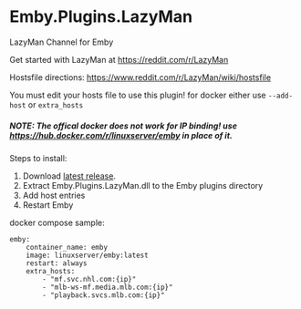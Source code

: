 # Emby.Plugins.LazyMan

LazyMan Channel for Emby

Get started with LazyMan at https://reddit.com/r/LazyMan

Hostsfile directions: https://www.reddit.com/r/LazyMan/wiki/hostsfile

You must edit your hosts file to use this plugin!
for docker either use `--add-host` or `extra_hosts`

##### NOTE: The offical docker does not work for IP binding! use https://hub.docker.com/r/linuxserver/emby in place of it.

Steps to install:
1. Download [latest release](https://github.com/crobibero/Emby.Plugins.LazyMan/releases/latest).
2. Extract Emby.Plugins.LazyMan.dll to the Emby plugins directory
3. Add host entries
4. Restart Emby

docker compose sample:

```
emby:
    container_name: emby
    image: linuxserver/emby:latest
    restart: always
    extra_hosts:
        - "mf.svc.nhl.com:{ip}"
        - "mlb-ws-mf.media.mlb.com:{ip}"
        - "playback.svcs.mlb.com:{ip}"
```
